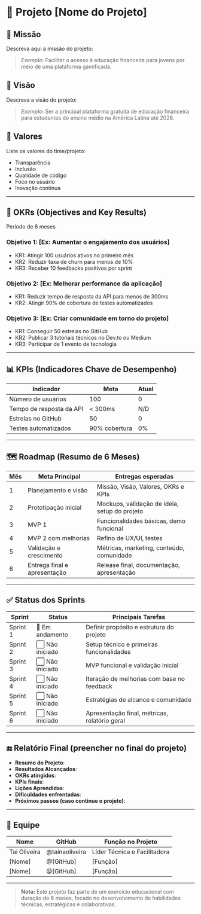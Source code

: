 # 🌟 Projeto [Nome do Projeto]

## 🧭 Missão
Descreva aqui a missão do projeto:  
> _Exemplo_: Facilitar o acesso à educação financeira para jovens por meio de uma plataforma gamificada.

## 🔭 Visão
Descreva a visão do projeto:  
> _Exemplo_: Ser a principal plataforma gratuita de educação financeira para estudantes do ensino médio na América Latina até 2028.

## 🧱 Valores
Liste os valores do time/projeto:
- Transparência
- Inclusão
- Qualidade de código
- Foco no usuário
- Inovação contínua

---

## 🎯 OKRs (Objectives and Key Results)
Período de 6 meses

### Objetivo 1: [Ex: Aumentar o engajamento dos usuários]
- KR1: Atingir 100 usuários ativos no primeiro mês
- KR2: Reduzir taxa de churn para menos de 10%
- KR3: Receber 10 feedbacks positivos por sprint

### Objetivo 2: [Ex: Melhorar performance da aplicação]
- KR1: Reduzir tempo de resposta da API para menos de 300ms
- KR2: Atingir 90% de cobertura de testes automatizados

### Objetivo 3: [Ex: Criar comunidade em torno do projeto]
- KR1: Conseguir 50 estrelas no GitHub
- KR2: Publicar 3 tutoriais técnicos no Dev.to ou Medium
- KR3: Participar de 1 evento de tecnologia

---

## 📊 KPIs (Indicadores Chave de Desempenho)

| Indicador                | Meta          | Atual |
|--------------------------|---------------|--------|
| Número de usuários       | 100           | 0      |
| Tempo de resposta da API | < 300ms       | N/D    |
| Estrelas no GitHub       | 50            | 0      |
| Testes automatizados     | 90% cobertura | 0%     |

---

## 🗺️ Roadmap (Resumo de 6 Meses)

| Mês | Meta Principal                         | Entregas esperadas                             |
|-----|-----------------------------------------|------------------------------------------------|
| 1   | Planejamento e visão                    | Missão, Visão, Valores, OKRs e KPIs            |
| 2   | Prototipação inicial                    | Mockups, validação de ideia, setup do projeto  |
| 3   | MVP 1                                   | Funcionalidades básicas, demo funcional        |
| 4   | MVP 2 com melhorias                     | Refino de UX/UI, testes                        |
| 5   | Validação e crescimento                 | Métricas, marketing, conteúdo, comunidade      |
| 6   | Entrega final e apresentação            | Release final, documentação, apresentação      |

---

## ✅ Status dos Sprints

| Sprint | Status | Principais Tarefas                                  |
|--------|--------|------------------------------------------------------|
| Sprint 1 | 🔄 Em andamento | Definir propósito e estrutura do projeto         |
| Sprint 2 | ⬜️ Não iniciado | Setup técnico e primeiras funcionalidades        |
| Sprint 3 | ⬜️ Não iniciado | MVP funcional e validação inicial               |
| Sprint 4 | ⬜️ Não iniciado | Iteração de melhorias com base no feedback      |
| Sprint 5 | ⬜️ Não iniciado | Estratégias de alcance e comunidade             |
| Sprint 6 | ⬜️ Não iniciado | Apresentação final, métricas, relatório geral   |

---

## 🔚 Relatório Final (preencher no final do projeto)

- **Resumo do Projeto**:
- **Resultados Alcançados**:
- **OKRs atingidos**:
- **KPIs finais**:
- **Lições Aprendidas**:
- **Dificuldades enfrentadas**:
- **Próximos passos (caso continue o projeto)**:

---

## 👥 Equipe

| Nome | GitHub | Função no Projeto |
|------|--------|--------------------|
| Tai Oliveira | @tainaoliveira | Líder Técnica e Facilitadora |
| [Nome] | @[GitHub] | [Função] |
| [Nome] | @[GitHub] | [Função] |

---

> **Nota:** Este projeto faz parte de um exercício educacional com duração de 6 meses, focado no desenvolvimento de habilidades técnicas, estratégicas e colaborativas.


